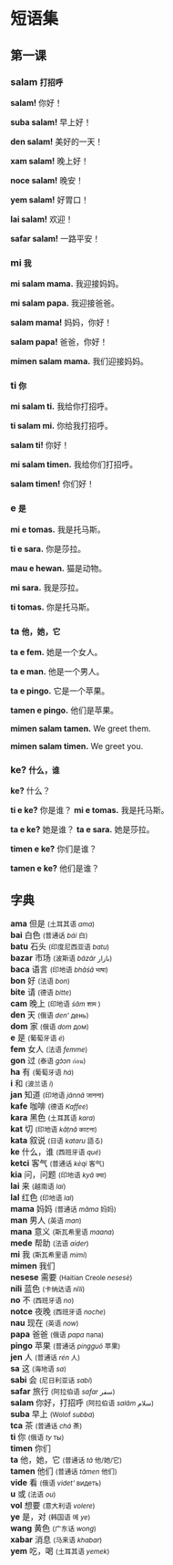 # 短语集

第一课
------

### salam <small>打招呼</small>

**salam!** 你好！

**suba salam!** 早上好！

**den salam!** 美好的一天！

**xam salam!** 晚上好！

**noce salam!** 晚安！

**yem salam!** 好胃口！

**lai salam!** 欢迎！

**safar salam!** 一路平安！




### mi <small>我</small>

**mi salam mama.** 我迎接妈妈。

**mi salam papa.** 我迎接爸爸。

**salam mama!** 妈妈，你好！

**salam papa!** 爸爸，你好！

**mimen salam mama.** 我们迎接妈妈。



### ti <small>你</small>

**mi salam ti.** 我给你打招呼。

**ti salam mi.** 你给我打招呼。

**salam ti!** 你好！

**mi salam timen.** 我给你们打招呼。

**salam timen!** 你们好！




### e <small>是</small>

**mi e tomas.** 我是托马斯。

**ti e sara.** 你是莎拉。

**mau e hewan.** 猫是动物。

**mi sara.** 我是莎拉。

**ti tomas.** 你是托马斯。


### ta <small>他，她，它</small>

**ta e fem.** 她是一个女人。

**ta e man.** 他是一个男人。

**ta e pingo.** 它是一个苹果。


**tamen e pingo.** 他们是苹果。


**mimen salam tamen.** We greet them.

**mimen salam timen.** We greet you.



### ke? <small>什么，谁</small>

**ke?** 什么？

**ti e ke?** 你是谁？
**mi e tomas.** 我是托马斯。

**ta e ke?** 她是谁？
**ta e sara.** 她是莎拉。

**timen e ke?** 你们是谁？

**tamen e ke?** 他们是谁？

<!--


### sa <small>this, that</small>

**sa e ke? / ke e sa?** What's this?

**sa e pingo.** This is an apple.

**sa e roxu pingo.** This is a red apple.

**sa pingo roxu.** This apple is red.

Note: When an adjective, like **roxu**, is placed before a noun, it works as a modifier. When it follows the noun, it works as an adjectival verb.



### nam <small>be called, name</small>

**ti nam ke?** What's your name?

**mi nam tomas.** My name is Thomas.

**ta nam ke?** What's his/her name?

**ta nam sara.** Her name is Sara.



### kia <small>to ask a question</small>

**kia ti e tomas?** Are you Thomas?

**kia ti e doktor?** Are you a doctor?

Tip: Yes/no questions frequently begin with **kia**. It is just a regular verb, not a special _question tag_. In fact, the previous question is simply abbreviated from **mi kia ti doktor.** (I ask, you doctor?) by dropping out the first word.

**kia ti bon?** How are you? (Literally: _Are you good?_)
**mi bon.** I'm good.
**ti ne?** And you?
**mi no bon.** I'm not good.



### ha <small>have</small>

**mi ha bon dom.** I have a good house.

**ta no ha pesa.** S/he doesn't have money.

**mi vol ha nova fon.** I want to have a new phone.

**kia ti ha ana?** Do you have children?
**mi ha du ana.** I have two children.



### ye <small>yes</small>

**kia ti bon?** Are you well?
**ye. mi bon.** Yes, I'm well.

**kia ha doktor?** Is there a doctor?
**ye. ta e doktor.** Yes. He/she is a doctor.

**kia ha vin?** Do you have wine?
**ye. bai i roxu.** Yes, white and red.



### no <small>no, not</small>

**mi no doktor.** I'm not a doctor.

**sa man no e doktor.** That man is not a doctor.

**sa pingo no roxu.** - This apple is not red.



### jan <small>to know</small>

**mi jan ta.** I know him/her.

**kia ti jan sa ren?** Do you know that person?

**kia timen jan alise?** Do you know each other?

**mimen jan alise ze long.** We know each other for long.



### ge <small>的</small>



### mede <small>帮助</small>

**mi nesese mede.** 我需要帮助。

**kia ni ken mede me?** 你可以帮我吗？

**kia mi ken mede ti?** 我能帮你吗？




## 第二课


### yem <small>consume, eat, drink</small>

**kia ti vol yem koi?** Would you like to eat something?

**ta yem pingo.** He/she eats an apple.

**tamen yem pingo.** They eat apples.

Note: Unlike 英语, Pandunia doesn't have separate singular and plural forms. Therefore a word like **pingo** can refer to one or more apples.

**kia ti yem kafe?** Do you drink coffee?

**mi yem kafe.** I drink coffee.

Tip: Meaning of **yem** covers both eating and drinking. It can feel odd at first but soon you will see that it is quite handy!

**mi yem kafe i pan.** I'm having coffee and bread.



### vol <small>want</small>

**kia ti vol yem?** Would you like to eat?

**ti vol yem ke?** What would you like to eat?

Tip: While 英语 puts the "what" at the beginning of a question, in Pandunia the word order is not affected by the **ke**.

**mi vol yem kafe.** I want to drink coffee.

**kia ti vol yem ca?** Would you like to drink tea?
**no. mi no vol ca. mi vol kafe.** No, I don't want tea. I want coffee.

**ti vol ke pingo?** Which apple do you want?
**sa roxu.** This red one.



### cing <small>request, please</small>

**mi cing ti yem ca.** I ask you to drink tea.

**mi cing ti lai jia.** I ask you to come home.

**mi cing ti mede mi.** I ask you to help me.

Tip: To make direct requests, drop all the pronouns.

**cing yem ca.** Please, have some tea!

**cing yem kafe.** Please, have some coffee!

**cing lai jia.** Please, come home!

**cing mede mi.** Please, help me.



### danke <small>thank</small>

**danke!** Thanks！

**danke ti.** Thank you.

**mi danke ti.** I thank you.

**mi danke ti mede mi.** I thank you for helping me.

**danke ti mede mi.** Thanks for helping me.

**ti keci.** You're welcome. (Literally: _You're polite._)



### haide <small>let's</small>

**haide yem!** Let's eat！

**haide go yem!** Let's go eat！

**haide go jia.** Let's go home.



### nesese <small>need</small>

**mi nesese mede.** I need help.

**mi nesese yem.** I'm hungry.

**kia ti nesese yem?** Are you hungry?

**kia ti nesese sui?** Are you thirsty?




第三课
------

### mafu <small>sorry, pardon</small>

**mafu! mi no aha.** Sorry, I don't understand.

**mafu! sa ke?** Excuse me, what's this?

**mafu. ti nam ke?** Excuse me, what's your name?



### aha <small>understand</small>

**kia ti aha mi?** Do you understand me?

**mi aha.** I understand.

**mafu. mi no aha ti.** Sorry. I don't understand you.

**mi no bas aha ti.** I didn't quite understand you.

**mi aha nul.** I don't understand at all.



### sabi <small>know how</small>

**mi sabi cala kare.** I can drive a car.

**ta no sabi cala kare.** S/he doesn't know how to drive a car.

**kia ti sabi xuli ta?** Do you know how to fix it?

**kia ti sabi pandunia?** Do you speak Pandunia?

**mi sabi pandunia.** I speak Pandunia.

**mi sabi xau pandunia.** I speak a little Pandunia.

**mi no sabi engli.** I don't speak 英语.

**mafu. mi no sabi ti ge baxa.** Sorry, I don't speak your language.



### loga <small>to say, speak, talk</small>

**ti loga ke?** What did you say?

**mi loga do ti.** I talk to you.

**mimen loga do alise.** We talk to each other.

**se loga ke yang bi pandunia ki "dog"?** How do you say "dog" in Pandunia?

**"dog" e ke na pandunia?** What is "dog" in Pandunia?



### audi <small>to listen, hear</small>

**mi no ken audi ti.** I can't hear you.

**cing loga kuwa.** Please speak louder.

**mi audi musik.** I listen to music.

**ti audi ke yang ge musik?** What kind of music do you listen to?


### mana <small>to mean</small>

**"jia" ye mana ke?** What does "jia" mean?

-->


字典
-----

**ama** 但是 <small>(土耳其语 _ama_)</small>  
**bai** 白色 <small>(普通话 _bái_ 白)</small>  
**batu** 石头 <small>(印度尼西亚语 _batu_)</small>  
**bazar** 市场 <small>(波斯语 _bāzār_ بازار)</small>  
**baca** 语言 <small>(印地语 _bhāśā_ भाषा)</small>  
**bon** 好 <small>(法语 _bon_)</small>  
**bite** 请 <small>(德语 _bitte_)</small>  
**cam** 晚上 <small>(印地语 _śām_ शाम )</small>  
**den** 天 <small>(俄语 _den'_ день)</small>  
**dom** 家 <small>(俄语 _dom_ дом)</small>  
**e** 是 <small>(葡萄牙语 _é_)</small>  
**fem** 女人 <small>(法语 _femme_)</small>  
**gon** 过 <small>(泰语 _gɔ̀ɔn_ ก่อน)</small>  
**ha** 有 <small>(葡萄牙语 _há_)</small>  
**i** 和 <small>(波兰语 _i_)</small>  
**jan** 知道 <small>(印地语 _jānnā_ जानना)</small>  
**kafe** 咖啡 <small>(德语 _Kaffee_)</small>  
**kara** 黑色 <small>(土耳其语 _kara_)</small>  
**kat** 切 <small>(印地语 ‎_kāṭnā_ काटना)</small>  
**kata** 叙说 <small>(日语 _kataru_ 語る)</small>  
**ke** 什么，谁 <small>(西班牙语 _qué_)</small>  
**ketci** 客气 <small>(普通话 _kèqi_ 客气)</small>  
**kia** 问，问题 <small>(印地语 _kyā_ क्या)</small>  
**lai** 来 <small>(越南语 _lai_)</small>  
**lal** 红色 <small>(印地语 _lal_)</small>  
**mama** 妈妈 <small>(普通话 _māma_ 妈妈)</small>  
**man** 男人 <small>(英语 _man_)</small>  
**mana** 意义 <small>(斯瓦希里语 _maana_)</small>  
**mede** 帮助 <small>(法语 _aider_)</small>  
**mi** 我 <small>(斯瓦希里语 _mimi_)</small>  
**mimen** 我们  
**nesese** 需要 <small>(Haitian Creole _nesesè_)</small>  
**nili** 蓝色 <small>(卡纳达语 _nīli_)</small>  
**no** 不 <small>(西班牙语 _no_)</small>  
**notce** 夜晚 <small>(西班牙语 _noche_)</small>  
**nau** 现在 <small>(英语 _now_)</small>  
**papa** 爸爸 <small>(俄语 _papa_ папа)</small>  
**pingo** 苹果 <small>(普通话 _píngguǒ_ 苹果)</small>  
**jen** 人 <small>(普通话 _rén_ 人)</small>  
**sa** 这 <small>(海地语 _sa_)</small>  
**sabi** 会 <small>(尼日利亚话 _sabi_)</small>  
**safar** 旅行 <small>(阿拉伯语 _safar_ سفر)</small>  
**salam** 你好，打招呼 <small>(阿拉伯语 _salām_ سلام)</small>  
**suba** 早上 <small>(Wolof _subba_)</small>  
**tca** 茶 <small>(普通话 _chá_ 茶)</small>  
**ti** 你 <small>(俄语 _ty_ ты)</small>  
**timen** 你们  
**ta** 他，她，它 <small>(普通话 _tā_ 他/她/它)</small>  
**tamen** 他们 <small>(普通话 _tāmen_ 他们)</small>  
**vide** 看 <small>(俄语 _videt'_ видеть)</small>  
**u** 或 <small>(法语 _ou_)</small>  
**vol** 想要 <small>(意大利语 _volere_)</small>  
**ye** 是，对 <small>(韩国语 예 _ye_)</small>  
**wang** 黄色 <small>(广东话 _wong_)</small>  
**xabar** 消息 <small>(马来语 _khabar_)</small>  
**yem** 吃，喝 <small>(土耳其语 _yemek_)</small>  


